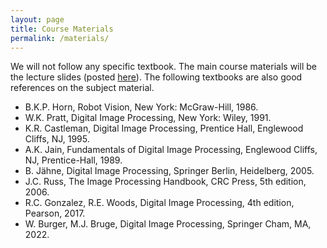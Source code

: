 ```yaml
---
layout: page
title: Course Materials
permalink: /materials/
---
```


We will not follow any specific textbook. The main course materials will be the
lecture slides (posted [here](/172a/lectures)). The following textbooks are also good
references on the subject material.

* B.K.P. Horn, Robot Vision, New York: McGraw-Hill, 1986.
* W.K. Pratt, Digital Image Processing, New York: Wiley, 1991.
* K.R. Castleman, Digital Image Processing, Prentice Hall, Englewood Cliffs, NJ, 1995.
* A.K. Jain, Fundamentals of Digital Image Processing, Englewood Cliffs, NJ, Prentice-Hall, 1989.
* B. Jähne, Digital Image Processing, Springer Berlin, Heidelberg, 2005.
* J.C. Russ, The Image Processing Handbook, CRC Press, 5th edition, 2006.
* R.C. Gonzalez, R.E. Woods, Digital Image Processing, 4th edition, Pearson, 2017.
* W. Burger, M.J. Bruge, Digital Image Processing, Springer Cham, MA, 2022.

